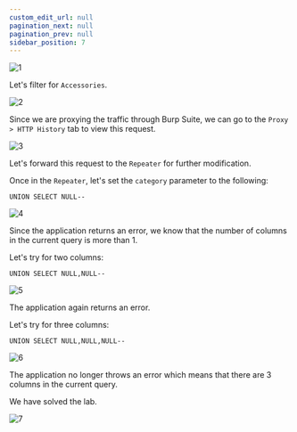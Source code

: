 ```yaml
---
custom_edit_url: null
pagination_next: null
pagination_prev: null
sidebar_position: 7
---
```


![1](https://github.com/Knign/Write-ups/assets/110326359/d592006a-83e0-411f-906e-6a762e212e9a)

Let's filter for `Accessories`.

![2](https://github.com/Knign/Write-ups/assets/110326359/13598bd5-d6fc-49b0-9422-919473744f98)

Since we are proxying the traffic through Burp Suite, we can go to the `Proxy > HTTP History` tab to view this request.

![3](https://github.com/Knign/Write-ups/assets/110326359/f779f557-23c5-4607-b60c-2029c5145938)

Let's forward this request to the `Repeater` for further modification.

Once in the `Repeater`, let's set the `category` parameter to the following:

```
UNION SELECT NULL--
```

![4](https://github.com/Knign/Write-ups/assets/110326359/de4d8128-7e00-4883-9b9e-f3fac3b37fa2)

Since the application returns an error, we know that the number of columns in the current query is more than 1.

Let's try for two columns:

```
UNION SELECT NULL,NULL--
```

![5](https://github.com/Knign/Write-ups/assets/110326359/9d3bab31-30e3-49f0-8e13-4f5c86d9d822)

The application again returns an error.

Let's try for three columns:

```
UNION SELECT NULL,NULL,NULL--
```

![6](https://github.com/Knign/Write-ups/assets/110326359/5a2a34fa-8adb-4b06-8f75-e03d32e7fbbd)

The application no longer throws an error which means that there are 3 columns in the current query.

We have solved the lab.

![7](https://github.com/Knign/Write-ups/assets/110326359/b07a8689-ee83-40a6-af4d-a4e7affa8e47)
